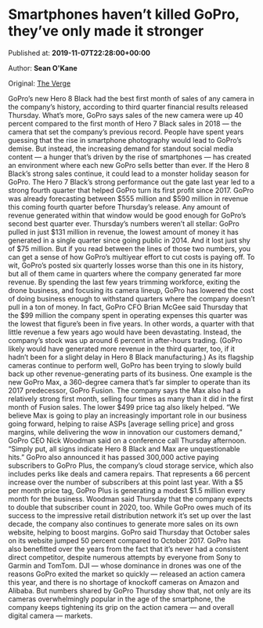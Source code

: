 
# Smartphones haven’t killed GoPro, they’ve only made it stronger

Published at: **2019-11-07T22:28:00+00:00**

Author: **Sean O&#39;Kane**

Original: [The Verge](https://www.theverge.com/2019/11/7/20954058/gopro-q3-earnings-hero-8-black-sales-figures-revenue)

GoPro’s new Hero 8 Black had the best first month of sales of any camera in the company’s history, according to third quarter financial results released Thursday. What’s more, GoPro says sales of the new camera were up 40 percent compared to the first month of Hero 7 Black sales in 2018 — the camera that set the company’s previous record. People have spent years guessing that the rise in smartphone photography would lead to GoPro’s demise. But instead, the increasing demand for standout social media content — a hunger that’s driven by the rise of smartphones — has created an environment where each new GoPro sells better than ever.
If the Hero 8 Black’s strong sales continue, it could lead to a monster holiday season for GoPro. The Hero 7 Black’s strong performance out the gate last year led to a strong fourth quarter that helped GoPro turn its first profit since 2017. GoPro was already forecasting between $555 million and $590 million in revenue this coming fourth quarter before Thursday’s release. Any amount of revenue generated within that window would be good enough for GoPro’s second best quarter ever.
Thursday’s numbers weren’t all stellar: GoPro pulled in just $131 million in revenue, the lowest amount of money it has generated in a single quarter since going public in 2014. And it lost just shy of $75 million. But if you read between the lines of those two numbers, you can get a sense of how GoPro’s multiyear effort to cut costs is paying off.
To wit, GoPro’s posted six quarterly losses worse than this one in its history, but all of them came in quarters where the company generated far more revenue. By spending the last few years trimming workforce, exiting the drone business, and focusing its camera lineup, GoPro has lowered the cost of doing business enough to withstand quarters where the company doesn’t pull in a ton of money. In fact, GoPro CFO Brian McGee said Thursday that the $99 million the company spent in operating expenses this quarter was the lowest that figure’s been in five years.
In other words, a quarter with that little revenue a few years ago would have been devastating. Instead, the company’s stock was up around 6 percent in after-hours trading. (GoPro likely would have generated more revenue in the third quarter, too, if it hadn’t been for a slight delay in Hero 8 Black manufacturing.)
As its flagship cameras continue to perform well, GoPro has been trying to slowly build back up other revenue-generating parts of its business. One example is the new GoPro Max, a 360-degree camera that’s far simpler to operate than its 2017 predecessor, GoPro Fusion. The company says the Max also had a relatively strong first month, selling four times as many than it did in the first month of Fusion sales. The lower $499 price tag also likely helped.
“We believe Max is going to play an increasingly important role in our business going forward, helping to raise ASPs [average selling price] and gross margins, while delivering the wow in innovation our customers demand,” GoPro CEO Nick Woodman said on a conference call Thursday afternoon. “Simply put, all signs indicate Hero 8 Black and Max are unquestionable hits.”
GoPro also announced it has passed 300,000 active paying subscribers to GoPro Plus, the company’s cloud storage service, which also includes perks like deals and camera repairs. That represents a 66 percent increase over the number of subscribers at this point last year. With a $5 per month price tag, GoPro Plus is generating a modest $1.5 million every month for the business. Woodman said Thursday that the company expects to double that subscriber count in 2020, too.
While GoPro owes much of its success to the impressive retail distribution network it’s set up over the last decade, the company also continues to generate more sales on its own website, helping to boost margins. GoPro said Thursday that October sales on its website jumped 50 percent compared to October 2017.
GoPro has also benefitted over the years from the fact that it’s never had a consistent direct competitor, despite numerous attempts by everyone from Sony to Garmin and TomTom. DJI — whose dominance in drones was one of the reasons GoPro exited the market so quickly — released an action camera this year, and there is no shortage of knockoff cameras on Amazon and Alibaba. But numbers shared by GoPro Thursday show that, not only are its cameras overwhelmingly popular in the age of the smartphone, the company keeps tightening its grip on the action camera — and overall digital camera — markets.
